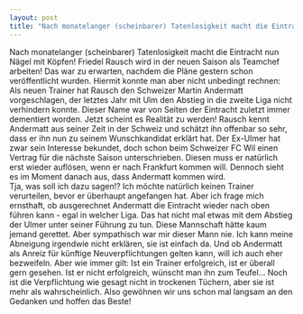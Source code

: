 ```yaml
---
layout: post
title: "Nach monatelanger (scheinbarer) Tatenlosigkeit macht die Eintracht nun Nägel mit Köpfen!"
---
```


Nach monatelanger (scheinbarer) Tatenlosigkeit macht die Eintracht nun Nägel mit Köpfen! Friedel Rausch wird in der neuen Saison als Teamchef arbeiten! Das war zu erwarten, nachdem die Pläne gestern schon veröffentlicht wurden. Hiermit konnte man aber nicht unbedingt rechnen: Als neuen Trainer hat Rausch den Schweizer Martin Andermatt vorgeschlagen, der letztes Jahr mit Ulm den Abstieg in die zweite Liga nicht verhindern konnte. Dieser Name war von Seiten der Eintracht zuletzt immer dementiert worden. Jetzt scheint es Realität zu werden! Rausch kennt Andermatt aus seiner Zeit in der Schweiz und schätzt ihn offenbar so sehr, dass er ihn nun zu seinem Wunschkandidat erklärt hat. Der Ex-Ulmer hat zwar sein Interesse bekundet, doch schon beim Schweizer FC Wil einen Vertrag für die nächste Saison unterschrieben. Diesen muss er natürlich erst wieder auflösen, wenn er nach Frankfurt kommen will. Dennoch sieht es im Moment danach aus, dass Andermatt kommen wird.  
Tja, was soll ich dazu sagen!? Ich möchte natürlich keinen Trainer verurteilen, bevor er überhaupt angefangen hat. Aber ich frage mich ernsthaft, ob ausgerechnet Andermatt die Eintracht wieder nach oben führen kann - egal in welcher Liga. Das hat nicht mal etwas mit dem Abstieg der Ulmer unter seiner Führung zu tun. Diese Mannschaft hätte kaum jemand gerettet. Aber sympathisch war mir dieser Mann nie. Ich kann meine Abneigung irgendwie nicht erklären, sie ist einfach da. Und ob Andermatt als Anreiz für künftige Neuverpflichtungen gelten kann, will ich auch eher bezweifeln. Aber wie immer gilt: Ist ein Trainer erfolgreich, ist er überall gern gesehen. Ist er nicht erfolgreich, wünscht man ihn zum Teufel... Noch ist die Verpflichtung wie gesagt nicht in trockenen Tüchern, aber sie ist mehr als wahrscheinlich. Also gewöhnen wir uns schon mal langsam an den Gedanken und hoffen das Beste!
